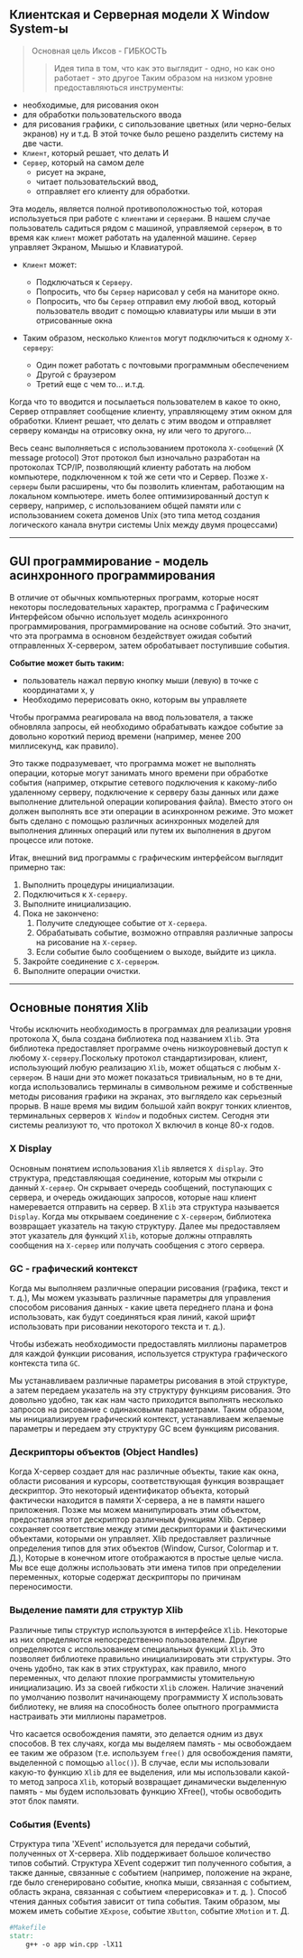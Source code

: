 ## Клиентская и Серверная модели X Window System-ы

> Основная цель Иксов - ГИБКОСТЬ
>> Идея типа в том, что как это выглядит - одно, но как оно работает - это другое
Таким образом на низком уровне предоставляються инструменты:
- необходимые, для рисования окон
- для обработки пользовательского ввода
- для рисования графики, с сипользование цветных (или черно-белых экранов) ну и т.д.
В этой точке было решено разделить систему на две части.
- `Клиент`, который решает, что делать И
- `Сервер`, который на самом деле 
    - рисует на экране,
    - читает пользовательский ввод,
    - отправляет его клиенту для обработки.

Эта модель, является полной противоположностью той, которая используеться при работе с `клиентами` и `серверами`.
В нашем случае пользователь садиться рядом с машиной, управляемой `сервером`, в то время как `клиент` может работать на удаленной машине.
`Сервер` управляет Экраном, Мышью и Клавиатурой.
- `Клиент` может: 
    - Подключаться к `Серверу`. 
	- Попросить, что бы `Сервер` нарисовал у себя на маниторе окно.
	- Попросить, что бы `Сервер` отправил ему любой ввод, который пользователь вводит с помощью клавиатуры или мыши в эти отрисованные окна

- Таким образом, несколько `Клиентов` могут подключиться к одному `Х-серверу`:
    - Один пожет работать с почтовыми программным обеспечением
    - Другой с браузером
    - Третий еще с чем то... и.т.д.

Когда что то вводится и посылаеться пользователем в какое то окно, Сервер отправляет сообщение клиенту, управляющему этим окном для обработки.
Клиент решает, что делать с этим вводом и отправляет серверу команды на отрисовку окна, ну или чего то другого...

Весь сеанс выполняеться с использованием протокола `Х-сообщений` (X message protocol)
Этот протокол был изночально разработан на протоколах TCP/IP, позволяющий клиенту работать на любом компьютере, подключенном к той же сети что и Сервер.
Позже `Х-серверы` были расширены, что бы позволить клиентам, работающим на локальном компьютере. иметь более оптимизированный доступ к серверу, например, с использованием общей памяти или с использованием сокета доменов Unix (это типа метод создания логического канала внутри системы Unix между двумя процессами)

---
## GUI программирование - модель асинхронного программирования
В отличие от обычных компьютерных программ, которые носят некоторы последовательных характер, программа с Графическим Интерфейсом обычно использует модель асинхронного программирования, программирование на основе событий. Это значит, что эта программа в основном бездействует ожидая событий отправленных Х-сервером, затем обробатывает поступившие события.

**Событие может быть таким:**
- пользователь нажал первую кнопку мыши (левую) в точке с координатами х, у
- Необходимо перерисовать окно, которым вы управляете

Чтобы программа реагировала на ввод пользователя, а также обновляла запросы, ей необходимо обрабатывать каждое событие за довольно короткий период времени (например, менее 200 миллисекунд, как правило).

Это также подразумевает, что программа может не выполнять операции, которые могут занимать много времени при обработке события (например, открытие сетевого подключения к какому-либо удаленному серверу, подключение к серверу базы данных или даже выполнение длительной операции копирования файла).
Вместо этого он должен выполнять все эти операции в асинхронном режиме.
Это может быть сделано с помощью различных асинхронных моделей для выполнения длинных операций или путем их выполнения в другом процессе или потоке.

Итак, внешний вид программы с графическим интерфейсом выглядит примерно так:
1. Выполнить процедуры инициализации.
2. Подключиться к `X-серверу`.
3. Выполните инициализацию.
4. Пока не закончено:
    1. Получите следующее событие от `X-сервера`.
    2. Обрабатывать событие, возможно отправляя различные запросы на рисование на `X-сервер`.
    3. Если событие было сообщением о выходе, выйдите из цикла.
5. Закройте соединение с `X-сервером`.
6. Выполните операции очистки.
---
## Основные понятия Xlib

Чтобы исключить необходимость в программах для реализации уровня протокола X, была создана библиотека под названием `Xlib`. Эта библиотека предоставляет программе очень низкоуровневый доступ к любому `X-серверу`.Поскольку протокол стандартизирован, клиент, использующий любую реализацию `Xlib`, может общаться с любым `X-сервером`. В наши дни это может показаться тривиальным, но в те дни, когда использовались терминалы в символьном режиме и собственные методы рисования графики на экранах, это выглядело как серьезный прорыв. В наше время мы видим большой хайп вокруг тонких клиентов, терминальных серверов `Х Window` и подобных систем. Сегодня эти системы реализуют то, что протокол X включил в конце 80-х годов.


### X Display

Основным понятием использования `Xlib` является `X display`. Это структура, представляющая соединение, которым мы открыли с данный `X-сервер`. Он скрывает очередь сообщений, поступающих с сервера, и очередь ожидающих запросов, которые наш клиент намеревается отправить на сервер. В `Xlib` эта структура называется `Display`. Когда мы открываем соединение с `X-сервером`, библиотека возвращает указатель на такую структуру. Далее мы предоставляем этот указатель для функций `Xlib`, которые должны отправлять сообщения на `X-сервер` или получать сообщения с этого сервера.

### GC - графический контекст

Когда мы выполняем различные операции рисования (графика, текст и т. д.), Мы можем указывать различные параметры для управления способом рисования данных - какие цвета переднего плана и фона использовать, как будут соединяться края линий, какой шрифт использовать при рисовании некоторого текста и т. д.).

Чтобы избежать необходимости предоставлять миллионы параметров для каждой функции рисования, используется структура графического контекста типа `GC`.

Мы устанавливаем различные параметры рисования в этой структуре, а затем передаем указатель на эту структуру функциям рисования. Это довольно удобно, так как нам часто приходится выполнять несколько запросов на рисование с одинаковыми параметрами. Таким образом, мы инициализируем графический контекст, устанавливаем желаемые параметры и передаем эту структуру GC всем функциям рисования.

### Дескрипторы объектов (Object Handles)

Когда X-сервер создает для нас различные объекты, такие как окна, области рисования и курсоры, соответствующая функция возвращает дескриптор. Это некоторый идентификатор объекта, который фактически находится в памяти X-сервера, а не в памяти нашего приложения. Позже мы можем манипулировать этим объектом, предоставляя этот дескриптор различным функциям Xlib. Сервер сохраняет соответствие между этими дескрипторами и фактическими объектами, которыми он управляет. Xlib предоставляет различные определения типов для этих объектов (Window, Cursor, Colormap и т. Д.), Которые в конечном итоге отображаются в простые целые числа. Мы все еще должны использовать эти имена типов при определении переменных, которые содержат дескрипторы по причинам переносимости.

### Выделение памяти для структур Xlib

Различные типы структур используются в интерфейсе `Xlib`. Некоторые из них определяются непосредственно пользователем. Другие определяются с использованием специальных функций `Xlib`. Это позволяет библиотеке правильно инициализировать эти структуры. Это очень удобно, так как в этих структурах, как правило, много переменных, что делают плохие программисты утомительную инициализацию. Из за своей гибкости `Xlib` сложен. Наличие значений по умолчанию позволит начинающему программисту X использовать библиотеку, не влияя на способность более опытного программиста настраивать эти миллионы параметров.

Что касается освобождения памяти, это делается одним из двух способов. В тех случаях, когда мы выделяем память - мы освобождаем ее таким же образом (т.е. используем `free()` для освобождения памяти, выделенной с помощью `alloc()`). В случае, если мы использовали какую-то функцию `Xlib` для ее выделения, или мы использовали какой-то метод запроса `Xlib`, который возвращает динамически выделенную память - мы будем использовать функцию XFree(), чтобы освободить этот блок памяти.

### События (Events)

Структура типа 'XEvent' используется для передачи событий, полученных от X-сервера. Xlib поддерживает большое количество типов событий. Структура XEvent содержит тип полученного события, а также данные, связанные с событием (например, положение на экране, где было сгенерировано событие, кнопка мыши, связанная с событием, область экрана, связанная с событием «перерисовка» и т. д. ). Способ чтения данных события зависит от типа события. Таким образом, мы можем иметь событие `XExpose`, событие `XButton`, событие `XMotion` и т. Д.

```Makefile
#Makefile
statr:
	g++ -o app win.cpp -lX11
```
